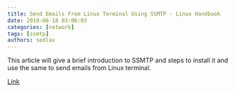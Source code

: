 ```yaml
---
title: Send Emails From Linux Terminal Using SSMTP - Linux Handbook
date: 2019-06-18 03:06:03
categories: [network]
tags: [ssmtp]
authors: sedlav
---
```


This article will give a brief introduction to SSMTP and steps to install it and use the same to send emails from Linux terminal.

[Link](https://linuxhandbook.com/linux-send-email-ssmtp/)
